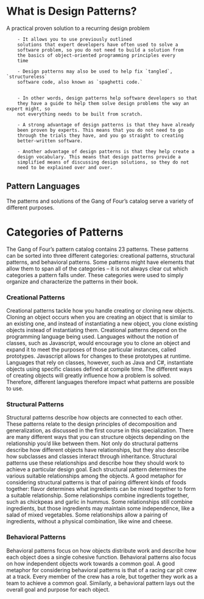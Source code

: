 # What is Design Patterns?
A practical proven solution to a recurring design problem

        - It allows you to use previously outlined
        solutions that expert developers have often used to solve a
        software problem, so you do not need to build a solution from
        the basics of object-oriented programming principles every
        time 

        - Design patterns may also be used to help fix `tangled`, `structureless` 
        software code, also known as `spaghetti code.`


        - In other words, design patterns help software developers so that 
        they have a guide to help them solve design problems the way an expert might, so
        not everything needs to be built from scratch.

        - A strong advantage of design patterns is that they have already
        been proven by experts. This means that you do not need to go
        through the trials they have, and you go straight to creating
        better-written software.

        - Another advantage of design patterns is that they help create a
        design vocabulary. This means that design patterns provide a
        simplified means of discussing design solutions, so they do not
        need to be explained over and over. 


## Pattern Languages
The patterns and solutions of the Gang of Four’s catalog serve
a variety of different purposes.
        

# Categories of Patterns
The Gang of Four’s pattern catalog contains 23 patterns. 
These patterns can be sorted into three different categories:
creational patterns, structural patterns, and behavioral
patterns. Some patterns might have elements that allow them
to span all of the categories – it is not always clear cut which
categories a pattern falls under. These categories were used to
simply organize and characterize the patterns in their book.

### Creational Patterns
Creational patterns tackle how you handle creating or
cloning new objects. Cloning an object occurs when you are
creating an object that is similar to an existing one, and instead
of instantiating a new object, you clone existing objects instead
of instantiating them.
Creational patterns depend on the programming language
being used. Languages without the notion of classes, such as
Javascript, would encourage you to clone an object and expand
it to meet the purposes of those particular instances, called
prototypes. Javascript allows for changes to these prototypes at
runtime. Languages that rely on classes, however, such as Java
and C#, instantiate objects using specific classes defined at
compile time.
The different ways of creating objects will greatly influence how
a problem is solved. Therefore, different languages therefore
impact what patterns are possible to use.


### Structural Patterns
Structural patterns describe how objects are connected to
each other. These patterns relate to the design principles of
decomposition and generalization, as discussed in the first
course in this specialization.
There are many different ways that you can structure objects
depending on the relationship you’d like between them. Not
only do structural patterns describe how different objects have
relationships, but they also describe how subclasses and
classes interact through inheritance. Structural patterns use
these relationships and describe how they should work to
achieve a particular design goal. Each structural pattern
determines the various suitable relationships among the
objects.
A good metaphor for considering structural patterns is that of
pairing different kinds of foods together: flavor determines
what ingredients can be mixed together to form a suitable
relationship. Some relationships combine ingredients together,
such as chickpeas and garlic in hummus. Some relationships
still combine ingredients, but those ingredients may maintain
some independence, like a salad of mixed vegetables. Some
relationships allow a pairing of ingredients, without a physical
combination, like wine and cheese.

### Behavioral Patterns
Behavioral patterns focus on how objects distribute work
and describe how each object does a single cohesive function.
Behavioral patterns also focus on how independent objects
work towards a common goal.
A good metaphor for considering behavioral patterns is that of
a racing car pit crew at a track. Every member of the crew has a
role, but together they work as a team to achieve a common
goal. Similarly, a behavioral pattern lays out the overall goal
and purpose for each object.

